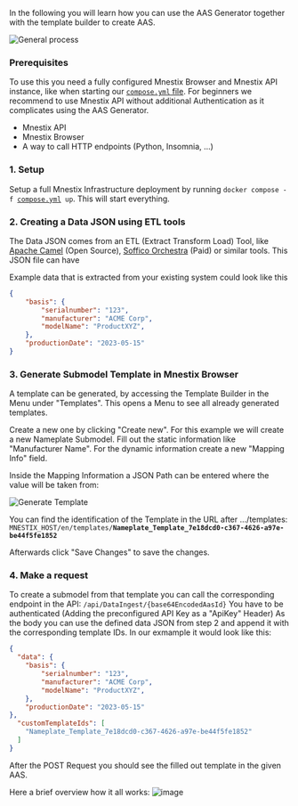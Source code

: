 In the following you will learn how you can use the AAS Generator together with the template builder to create AAS.

![General process](https://github.com/user-attachments/assets/7f087e28-3bac-496a-af60-31d4d9f9f158)
### Prerequisites

To use this you need a fully configured Mnestix Browser and Mnestix API instance, like when starting our [`compose.yml` file](https://github.com/hofermo/mnestix-browser/blob/main/compose.yml).
For beginners we recommend to use Mnestix API without additional Authentication as it complicates using the AAS Generator.

- Mnestix API
- Mnestix Browser
- A way to call HTTP endpoints (Python, Insomnia, ...)

### 1. Setup

Setup a full Mnestix Infrastructure deployment by running `docker compose -f `[`compose.yml`](https://github.com/hofermo/mnestix-browser/blob/main/compose.yml)` up`. 
This will start everything.

### 2. Creating a Data JSON using ETL tools

The Data JSON comes from an ETL (Extract Transform Load) Tool, like [Apache Camel](https://camel.apache.org/) (Open Source), [Soffico Orchestra](https://soffico.de/produkte/) (Paid) or similar tools.
This JSON file can have 

Example data that is extracted from your existing system could look like this
```json
{
    "basis": {
        "serialnumber": "123",
        "manufacturer": "ACME Corp",
        "modelName": "ProductXYZ",
    },
    "productionDate": "2023-05-15"
}
```

### 3. Generate Submodel Template in Mnestix Browser

A template can be generated, by accessing the Template Builder in the Menu under "Templates".
This opens a Menu to see all already generated templates.

Create a new one by clicking "Create new".
For this example we will create a new Nameplate Submodel.
Fill out the static information like "Manufacturer Name". For the dynamic information create a new "Mapping Info" field.

Inside the Mapping Information a JSON Path can be entered where the value will be taken from:

![Generate Template](https://github.com/user-attachments/assets/9ff4d2f9-056b-4b19-a339-7d6a38d55c84)

You can find the identification of the Template in the URL after .../templates:
`MNESTIX_HOST/en/templates/`**`Nameplate_Template_7e18dcd0-c367-4626-a97e-be44f5fe1852`**

Afterwards click "Save Changes" to save the changes.

### 4. Make a request 

To create a submodel from that template you can call the corresponding endpoint in the API:
`/api/DataIngest/{base64EncodedAasId}`
You have to be authenticated (Adding the preconfigured API Key as a "ApiKey" Header)
As the body you can use the defined data JSON from step 2 and append it with the corresponding template IDs.
In our exmample it would look like this:
```json
{
  "data": {
    "basis": {
        "serialnumber": "123",
        "manufacturer": "ACME Corp",
        "modelName": "ProductXYZ",
    },
    "productionDate": "2023-05-15"
},
  "customTemplateIds": [
    "Nameplate_Template_7e18dcd0-c367-4626-a97e-be44f5fe1852"
  ]
}
```

After the POST Request you should see the filled out template in the given AAS.

Here a brief overview how it all works:
![image](https://github.com/user-attachments/assets/672b1a3e-b2b0-4ba1-9a92-033f28a2330b)